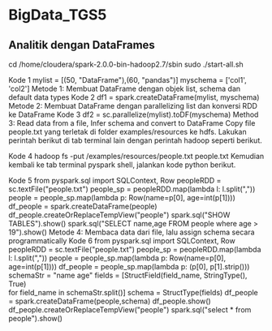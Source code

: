 # BigData_TGS5

## Analitik dengan DataFrames

cd /home/cloudera/spark-2.0.0-bin-hadoop2.7/sbin
sudo ./start-all.sh

Kode 1
mylist = [(50, "DataFrame"),(60, "pandas")]
myschema = ['col1', 'col2']
Metode 1: Membuat DataFrame dengan objek list, schema dan default data types
Kode 2
df1 = spark.createDataFrame(mylist, myschema)
Metode 2: Membuat DataFrame dengan parallelizing list dan konversi RDD ke DataFrame
Kode 3
df2 = sc.parallelize(mylist).toDF(myschema)
Method 3: Read data from a file, Infer schema and convert to DataFrame
Copy file people.txt yang terletak di folder examples/resources ke hdfs. Lakukan perintah berikut di tab terminal lain dengan perintah hadoop seperti berikut.

Kode 4
hadoop fs -put /examples/resources/people.txt people.txt 
Kemudian kembali ke tab terminal pyspark shell, jalankan kode python berikut.

Kode 5
from pyspark.sql import SQLContext, Row
peopleRDD = sc.textFile("people.txt")
people_sp = peopleRDD.map(lambda l: l.split(","))
people = people_sp.map(lambda p: Row(name=p[0], age=int(p[1])))
df_people = spark.createDataFrame(people)
df_people.createOrReplaceTempView("people")
spark.sql("SHOW TABLES").show()
spark.sql("SELECT name,age FROM people where age > 19").show() 
Metode 4: Membaca data dari file, lalu assign schema secara programmatically
Kode 6
from pyspark.sql import SQLContext, Row
peopleRDD = sc.textFile("people.txt")
people_sp = peopleRDD.map(lambda l: l.split(","))
people = people_sp.map(lambda p: Row(name=p[0], age=int(p[1])))
df_people = people_sp.map(lambda p: (p[0], p[1].strip()))
schemaStr = "name age"
fields = [StructField(field_name, StringType(), True) \
for field_name in schemaStr.split()]
schema = StructType(fields)
df_people = spark.createDataFrame(people,schema)
df_people.show()
df_people.createOrReplaceTempView("people")
spark.sql("select * from people").show() 
